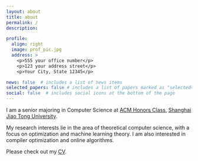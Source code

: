 ```yaml
---
layout: about
title: about
permalink: /
description: 

profile:
  align: right
  image: prof_pic.jpg
  address: >
    <p>555 your office number</p>
    <p>123 your address street</p>
    <p>Your City, State 12345</p>

news: false  # includes a list of news items
selected_papers: false # includes a list of papers marked as "selected={true}"
social: false  # includes social icons at the bottom of the page
---
```

I am a senior majoring in Computer Science at [ACM Honors Class](https://acm.sjtu.edu.cn/home), [Shanghai Jiao Tong University](https://en.sjtu.edu.cn/).

My research interests lie in the area of theoretical computer science, with a focus on optimization and machine learning theory. I am also interested in compiler optimization and online algorithms.

Please check out my [CV](https://oscardhc.github.io/assets/pdf/CV.pdf).
